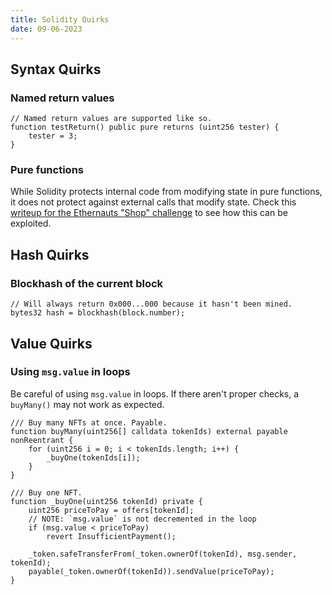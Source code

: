 ```yaml
---
title: Solidity Quirks
date: 09-06-2023
---
```


## Syntax Quirks

### Named return values

```solidity
// Named return values are supported like so.
function testReturn() public pure returns (uint256 tester) {
    tester = 3;
}
```

### Pure functions

While Solidity protects internal code from modifying state in pure functions, it does not protect against external calls that modify state. Check this [writeup for the Ethernauts "Shop" challenge](https://coinsbench.com/21-shop-ethernaut-explained-107cc17dedba) to see how this can be exploited.

## Hash Quirks

### Blockhash of the current block

```solidity
// Will always return 0x000...000 because it hasn't been mined.
bytes32 hash = blockhash(block.number);
```

## Value Quirks

### Using `msg.value` in loops

Be careful of using `msg.value` in loops. If there aren't proper checks, a `buyMany()` may not work as expected.

```solidity title="BuggyBuy.sol"
/// Buy many NFTs at once. Payable.
function buyMany(uint256[] calldata tokenIds) external payable nonReentrant {
    for (uint256 i = 0; i < tokenIds.length; i++) {
        _buyOne(tokenIds[i]);
    }
}

/// Buy one NFT.
function _buyOne(uint256 tokenId) private {
    uint256 priceToPay = offers[tokenId];
    // NOTE: `msg.value` is not decremented in the loop
    if (msg.value < priceToPay)
        revert InsufficientPayment();

    _token.safeTransferFrom(_token.ownerOf(tokenId), msg.sender, tokenId);
    payable(_token.ownerOf(tokenId)).sendValue(priceToPay);
}
```